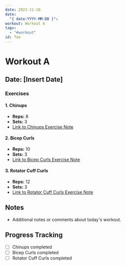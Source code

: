 ```yaml
---
date: 2023-11-18
date:
  "{ date:YYYY-MM-DD }": 
workout: Workout A
tags:
  - "#workout"
id: foo
---
```


# Workout A

## Date: [Insert Date]

### Exercises

#### 1. Chinups
- **Reps:** 8
- **Sets:** 3
- [Link to Chinups Exercise Note](Exercises/Chinups.md)

#### 2. Bicep Curls
- **Reps:** 10
- **Sets:** 3
- [Link to Bicep Curls Exercise Note](Exercises/BicepCurls.md)

#### 3. Rotator Cuff Curls
- **Reps:** 12
- **Sets:** 3
- [Link to Rotator Cuff Curls Exercise Note](Exercises/RotatorCuffCurls.md)

## Notes
- Additional notes or comments about today's workout.

## Progress Tracking
- [ ] Chinups completed
- [ ] Bicep Curls completed
- [ ] Rotator Cuff Curls completed
